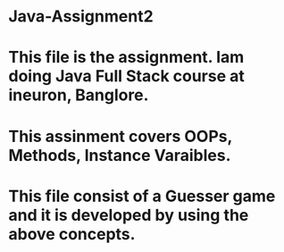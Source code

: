 # Java-Assignment2
# This file is the assignment. Iam doing Java Full Stack course at ineuron, Banglore.
# This assinment covers OOPs, Methods, Instance Varaibles.
# This file consist of a Guesser game and it is developed by using the above concepts.
